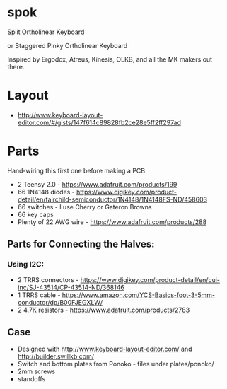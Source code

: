 # spok
Split Ortholinear Keyboard

or Staggered Pinky Ortholinear Keyboard

Inspired by Ergodox, Atreus, Kinesis, OLKB, and all the MK makers out there.

# Layout
* http://www.keyboard-layout-editor.com/#/gists/147f614c89828fb2ce28e5ff2ff297ad

# Parts
Hand-wiring this first one before making a PCB

* 2 Teensy 2.0 - https://www.adafruit.com/products/199
* 66 1N4148 diodes - https://www.digikey.com/product-detail/en/fairchild-semiconductor/1N4148/1N4148FS-ND/458603
* 66 switches - I use Cherry or Gateron Browns 
* 66 key caps
* Plenty of 22 AWG wire - https://www.adafruit.com/products/288

## Parts for Connecting the Halves:
### Using I2C:
* 2 TRRS connectors - https://www.digikey.com/product-detail/en/cui-inc/SJ-43514/CP-43514-ND/368146
* 1 TRRS cable - https://www.amazon.com/YCS-Basics-foot-3-5mm-conductor/dp/B00FJEGXLW/
* 2 4.7K resistors - https://www.adafruit.com/products/2783

## Case
* Designed with http://www.keyboard-layout-editor.com/ and http://builder.swillkb.com/
* Switch and bottom plates from Ponoko - files under plates/ponoko/
* 2mm screws
* standoffs

